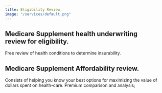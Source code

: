```yaml
---
title: Eligibility Review
image: "/services/default.png"
---
```


## Medicare Supplement health underwriting review for eligibility.

Free review of health conditions to determine insurability.

## Medicare Supplement Affordability review.
 
Consists of helping you know your best options for maximizing the value of dollars spent on health-care. Premium comparison and analysis;
